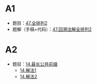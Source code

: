 
# A1
- 题目：[47.全排列2](https://leetcode-cn.com/problems/permutations-ii/submissions/)
- 题解（手稿+代码）：[47.回溯法解全排列2](https://leetcode-cn.com/problems/permutations-ii/solution/hui-su-fa-jie-quan-pai-lie-2tu-jie-by-annika/)

# A2
- 题目：[14.最长公共前缀](https://leetcode-cn.com/problems/longest-common-prefix/solution/zui-chang-gong-gong-qian-zhui-by-leetcode/)
  - [14.解法1](https://leetcode-cn.com/submissions/detail/22283353/)
  - [14.解法2](https://leetcode-cn.com/submissions/detail/22285339/)
